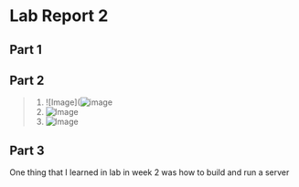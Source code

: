 # Lab Report 2
 ## Part 1

 ## Part 2
> 1. ![Image](![image](https://github.com/jjmnol/cse15l-lab-reports/assets/146889917/692b7eac-129a-4364-b121-a13b4253a182)
> 2. ![Image]()
> 3. ![Image]()
 
 ## Part 3
One thing that I learned in lab in week 2 was how to build and run a server 
